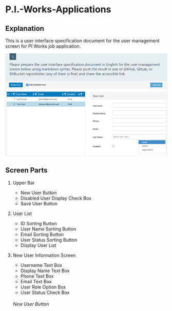 # P.I.-Works-Applications
## Explanation
This is a user interface specification document for the user management screen for PI Works job application.

![User Management Screen](/PIWorks.png)

## Screen Parts
1. Upper Bar
   - New User Button
   - Disabled User Display Check Box
   - Save User Button
2. User List
   - ID Sorting Button
   - User Name Sorting Button
   - Email Sorting Button
   - User Status Sorting Button
   - Display User List
3. New User Information Screen
   - Username Text Box
   - Display Name Text Box
   - Phone Text Box
   - Email Text Box
   - User Role Option Box
   - User Status Check Box
   
   ###### New User Button
   
